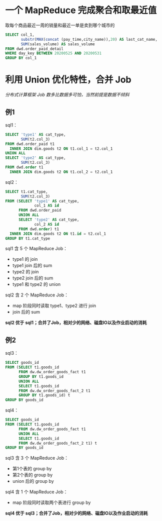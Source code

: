 <!--
 * @Author              : Uncle Bean
 * @Date                : 2020-05-31 23:23:26
 * @LastEditors         : Uncle Bean
 * @LastEditTime        : 2020-06-01 13:57:19
 * @FilePath            : \Hive\Hive SQL优化\一些技巧.md
 * @Description         : 
--> 

# 一个 MapReduce 完成聚合和取最近值

取每个商品最近一周的销量和最近一单是卖到哪个城市的

```sql
SELECT col_1,
       substr(MAX(concat (pay_time,city_name)),20) AS last_cat_name,
       SUM(sales_volume) AS sales_volume
FROM dwd.order_paid_detail
WHERE day_key BETWEEN 20200525 AND 20200531
GROUP BY col_1
```

# 利用 Union 优化特性，合并 Job

*分布式计算框架 Job 数多比数据多可怕，当然前提是数据不倾斜*

## 例1

sql1：

```sql
SELECT 'type1' AS cat_type,
       SUM(t2.col_3)
FROM dwd.order_paid t1
  INNER JOIN dim.goods t2 ON t1.col_1 = t2.col_1
UNION ALL
SELECT 'type2' AS cat_type,
       SUM(t2.col_3)
FROM dwd.order t1
  INNER JOIN dim.goods t2 ON t1.col_2 = t2.col_1
```

sql2：

```sql
SELECT t1.cat_type,
       SUM(t2.col_3)
FROM (SELECT 'type1' AS cat_type,
             col_1 AS id
      FROM dwd.order_paid
      UNION ALL
      SELECT 'type2' AS cat_type,
             col_2 AS id
      FROM dwd.order) t1
  INNER JOIN dim.goods t2 ON t1.id = t2.col_1
GROUP BY t1.cat_type
```

sql1 含 5 个 MapReduce Job：

* type1 的 join
* type1 join 后的 sum
* type2 的 join
* type2 join 后的 sum
* type1 和 type2 的 union

sql2 含 2 个 MapReduce Job：

* map 阶段同时读取 type1、type2 进行 join
* join 后的 sum

**sql2 优于 sql1；合并了Job，相对少的网络、磁盘IO以及作业启动的消耗**

## 例2

sql3：

```sql
SELECT goods_id
FROM (SELECT t1.goods_id
      FROM dw.dw_order_goods_fact t1
      GROUP BY t1.goods_id
      UNION ALL
      SELECT t1.goods_id
      FROM dw.dw_order_goods_fact_2 t1
      GROUP BY t1.goods_id) t
GROUP BY goods_id
```

sql4：

```sql
SELECT goods_id
FROM (SELECT t1.goods_id
      FROM dw.dw_order_goods_fact t1
      UNION ALL
      SELECT t1.goods_id
      FROM dw.dw_order_goods_fact_2 t1) t
GROUP BY goods_id
```

sql3 含 3 个 MapReduce Job：

* 第1个表的 group by
* 第2个表的 group by
* union 后的 group by

sql4 含 1 个 MapReduce Job：

* map 阶段同时读取两个表进行 group by

**sql4 优于 sql3；合并了Job，相对少的网络、磁盘IO以及作业启动的消耗**